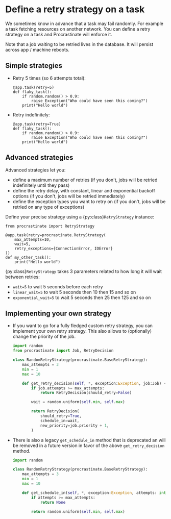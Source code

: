 # Define a retry strategy on a task

We sometimes know in advance that a task may fail randomly. For example a task
fetching resources on another network. You can define a retry strategy on a
task and Procrastinate will enforce it.

Note that a job waiting to be retried lives in the database. It will persist across
app / machine reboots.

## Simple strategies

- Retry 5 times (so 6 attempts total):

  ```
  @app.task(retry=5)
  def flaky_task():
      if random.random() > 0.9:
          raise Exception("Who could have seen this coming?")
      print("Hello world")
  ```

- Retry indefinitely:

  ```
  @app.task(retry=True)
  def flaky_task():
      if random.random() > 0.9:
          raise Exception("Who could have seen this coming?")
      print("Hello world")
  ```

## Advanced strategies

Advanced strategies let you:

- define a maximum number of retries (if you don't, jobs will be retried indefinitely
  until they pass)
- define the retry delay, with constant, linear and exponential backoff options (if
  you don't, jobs will be retried immediately)
- define the exception types you want to retry on (if you don't, jobs will be retried
  on any type of exceptions)

Define your precise strategy using a {py:class}`RetryStrategy` instance:

```
from procrastinate import RetryStrategy

@app.task(retry=procrastinate.RetryStrategy(
    max_attempts=10,
    wait=5,
    retry_exceptions={ConnectionError, IOError}
))
def my_other_task():
    print("Hello world")
```

{py:class}`RetryStrategy` takes 3 parameters related to how long it will wait
between retries:

- `wait=5` to wait 5 seconds before each retry
- `linear_wait=5` to wait 5 seconds then 10 then 15 and so on
- `exponential_wait=5` to wait 5 seconds then 25 then 125 and so on

## Implementing your own strategy

- If you want to go for a fully fledged custom retry strategy, you can implement your
  own retry strategy. This also allows to (optionally) change the priority of the job.

  ```python
  import random
  from procrastinate import Job, RetryDecision

  class RandomRetryStrategy(procrastinate.BaseRetryStrategy):
      max_attempts = 3
      min = 1
      max = 10

      def get_retry_decision(self, *, exception:Exception, job:Job) -> RetryDecision:
          if job.attempts >= max_attempts:
              return RetryDecision(should_retry=False)

          wait = random.uniform(self.min, self.max)

          return RetryDecision(
              should_retry=True,
              schedule_in=wait,
              new_priority=job.priority + 1,
          )
  ```

- There is also a legacy `get_schedule_in` method that is deprecated an will be
  removed in a future version in favor of the above `get_retry_decision` method.

  ```python
  import random

  class RandomRetryStrategy(procrastinate.BaseRetryStrategy):
      max_attempts = 3
      min = 1
      max = 10

      def get_schedule_in(self, *, exception:Exception, attempts: int) -> int:
          if attempts >= max_attempts:
              return None

          return random.uniform(self.min, self.max)
  ```
